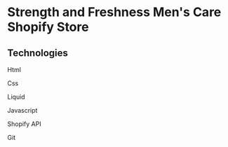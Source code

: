 # Strength and Freshness Men's Care Shopify Store


## Technologies


Html

Css


Liquid


Javascript

Shopify API


Git

